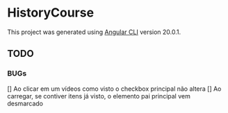 # HistoryCourse

This project was generated using [Angular CLI](https://github.com/angular/angular-cli) version 20.0.1.

## TODO

### BUGs

[] Ao clicar em um vídeos como visto o checkbox principal não altera
[] Ao carregar, se contiver itens já visto, o elemento pai principal vem desmarcado
